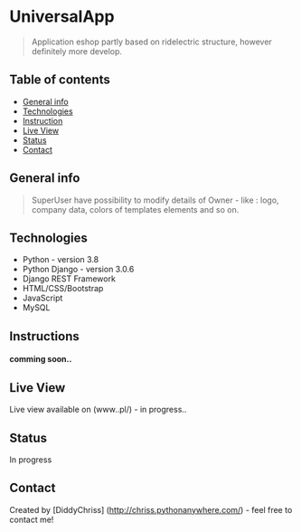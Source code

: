 # UniversalApp
> Application eshop partly based on ridelectric structure,
> however definitely more develop. 

## Table of contents
* [General info](#general-info)
* [Technologies](#technologies)
* [Instruction](#instructions)
* [Live View](#live-view)
* [Status](#status)
* [Contact](#contact)

## General info
> SuperUser have possibility to
> modify details of Owner - like : logo, company data, colors of
> templates elements and so on. 

## Technologies
* Python - version 3.8
* Python Django - version 3.0.6
* Django REST Framework
* HTML/CSS/Bootstrap
* JavaScript 
* MySQL

## Instructions
#### comming soon..


## Live View
Live view available on (www..pl/) - in progress..

## Status
In progress

## Contact
Created by [DiddyChriss] (http://chriss.pythonanywhere.com/) - feel free to contact me!
